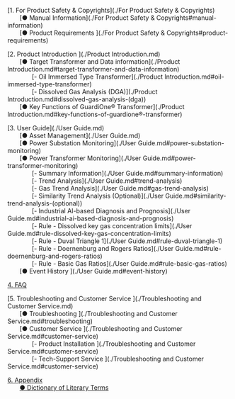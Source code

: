 

[1. For Product Safety & Copyrights](./For Product Safety & Copyrights)  
&nbsp;&nbsp;&nbsp;&nbsp;&nbsp;&nbsp;&nbsp;[● Manual Information](./For Product Safety & Copyrights#manual-information)  
&nbsp;&nbsp;&nbsp;&nbsp;&nbsp;&nbsp;&nbsp;[● Product Requirements ](./For Product Safety & Copyrights#product-requirements) 

[2. Product Introduction ](./Product Introduction.md)  
&nbsp;&nbsp;&nbsp;&nbsp;&nbsp;&nbsp;&nbsp;[● Target Transformer and Data information](./Product Introduction.md#target-transformer-and-data-information)  
&nbsp;&nbsp;&nbsp;&nbsp;&nbsp;&nbsp;&nbsp;&nbsp;&nbsp;&nbsp;&nbsp;&nbsp;&nbsp;&nbsp;[- Oil Immersed Type Transformer](./Product Introduction.md#oil-immersed-type-transformer)   
&nbsp;&nbsp;&nbsp;&nbsp;&nbsp;&nbsp;&nbsp;&nbsp;&nbsp;&nbsp;&nbsp;&nbsp;&nbsp;&nbsp;[- Dissolved Gas Analysis (DGA)](./Product Introduction.md#dissolved-gas-analysis-(dga))   
&nbsp;&nbsp;&nbsp;&nbsp;&nbsp;&nbsp;&nbsp;[● Key Functions of GuardiOne® Transformer](./Product Introduction.md#key-functions-of-guardione®-transformer) 

[3. User Guide](./User Guide.md)  
&nbsp;&nbsp;&nbsp;&nbsp;&nbsp;&nbsp;&nbsp;[● Asset Management](./User Guide.md)  
&nbsp;&nbsp;&nbsp;&nbsp;&nbsp;&nbsp;&nbsp;[● Power Substation Monitoring](./User Guide.md#power-substation-monitoring)  
&nbsp;&nbsp;&nbsp;&nbsp;&nbsp;&nbsp;&nbsp;[● Power Transformer Monitoring](./User Guide.md#power-transformer-monitoring)  
&nbsp;&nbsp;&nbsp;&nbsp;&nbsp;&nbsp;&nbsp;&nbsp;&nbsp;&nbsp;&nbsp;&nbsp;&nbsp;&nbsp;[- Summary Information](./User Guide.md#summary-information)  
&nbsp;&nbsp;&nbsp;&nbsp;&nbsp;&nbsp;&nbsp;&nbsp;&nbsp;&nbsp;&nbsp;&nbsp;&nbsp;&nbsp;[- Trend Analysis](./User Guide.md#trend-analysis)    
&nbsp;&nbsp;&nbsp;&nbsp;&nbsp;&nbsp;&nbsp;&nbsp;&nbsp;&nbsp;&nbsp;&nbsp;&nbsp;&nbsp;[- Gas Trend Analysis](./User Guide.md#gas-trend-analysis)   
&nbsp;&nbsp;&nbsp;&nbsp;&nbsp;&nbsp;&nbsp;&nbsp;&nbsp;&nbsp;&nbsp;&nbsp;&nbsp;&nbsp;[- Similarity Trend Analysis (Optional)](./User Guide.md#similarity-trend-analysis-(optional))  
&nbsp;&nbsp;&nbsp;&nbsp;&nbsp;&nbsp;&nbsp;&nbsp;&nbsp;&nbsp;&nbsp;&nbsp;&nbsp;&nbsp;[- Industrial AI-based Diagnosis and Prognosis](./User Guide.md#industrial-ai-based-diagnosis-and-prognosis)    
&nbsp;&nbsp;&nbsp;&nbsp;&nbsp;&nbsp;&nbsp;&nbsp;&nbsp;&nbsp;&nbsp;&nbsp;&nbsp;&nbsp;[- Rule - Dissolved key gas concentration limits](./User Guide.md#rule-dissolved-key-gas-concentration-limits)    
&nbsp;&nbsp;&nbsp;&nbsp;&nbsp;&nbsp;&nbsp;&nbsp;&nbsp;&nbsp;&nbsp;&nbsp;&nbsp;&nbsp;[- Rule - Duval Triangle 1](./User Guide.md#rule-duval-triangle-1)    
&nbsp;&nbsp;&nbsp;&nbsp;&nbsp;&nbsp;&nbsp;&nbsp;&nbsp;&nbsp;&nbsp;&nbsp;&nbsp;&nbsp;[- Rule - Doernenburg and Rogers Ratios](./User Guide.md#rule-doernenburg-and-rogers-ratios)    
&nbsp;&nbsp;&nbsp;&nbsp;&nbsp;&nbsp;&nbsp;&nbsp;&nbsp;&nbsp;&nbsp;&nbsp;&nbsp;&nbsp;[- Rule - Basic Gas Ratios](./User Guide.md#rule-basic-gas-ratios)    
&nbsp;&nbsp;&nbsp;&nbsp;&nbsp;&nbsp;&nbsp;[● Event History ](./User Guide.md#event-history)  
  
[4. FAQ](./FAQ.md)  

[5. Troubleshooting and Customer Service ](./Troubleshooting and Customer Service.md)  
&nbsp;&nbsp;&nbsp;&nbsp;&nbsp;&nbsp;&nbsp;[● Troubleshooting ](./Troubleshooting and Customer Service.md#troubleshooting)  
&nbsp;&nbsp;&nbsp;&nbsp;&nbsp;&nbsp;&nbsp;[● Customer Service ](./Troubleshooting and Customer Service.md#customer-service)  
&nbsp;&nbsp;&nbsp;&nbsp;&nbsp;&nbsp;&nbsp;&nbsp;&nbsp;&nbsp;&nbsp;&nbsp;&nbsp;&nbsp;[- Product Installation ](./Troubleshooting and Customer Service.md#customer-service)    
&nbsp;&nbsp;&nbsp;&nbsp;&nbsp;&nbsp;&nbsp;&nbsp;&nbsp;&nbsp;&nbsp;&nbsp;&nbsp;&nbsp;[- Tech-Support Service ](./Troubleshooting and Customer Service.md#customer-service)    

[6. Appendix](./Appendix.md)  
&nbsp;&nbsp;&nbsp;&nbsp;&nbsp;&nbsp;&nbsp;[● Dictionary of Literary Terms ](./Appendix.md#dictionary-of-literary-terms) 
